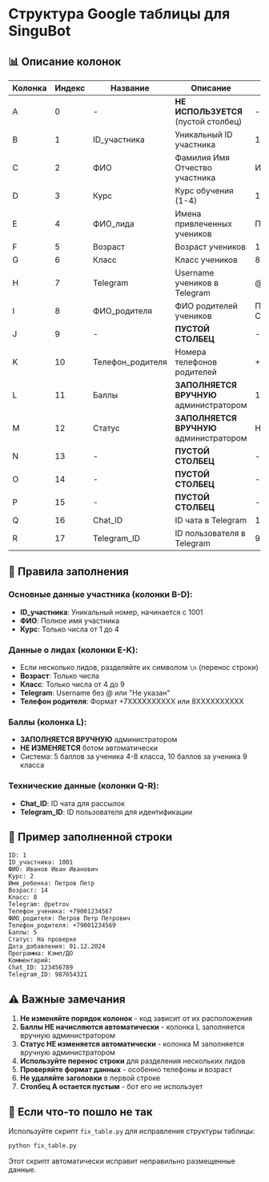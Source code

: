 # Структура Google таблицы для SinguBot

## 📊 Описание колонок

| Колонка | Индекс | Название | Описание | Пример |
|---------|--------|----------|----------|---------|
| A | 0 | - | **НЕ ИСПОЛЬЗУЕТСЯ** (пустой столбец) | - |
| B | 1 | ID_участника | Уникальный ID участника | 1001, 1002... |
| C | 2 | ФИО | Фамилия Имя Отчество участника | Иванов Иван Иванович |
| D | 3 | Курс | Курс обучения (1-4) | 1, 2, 3, 4 |
| E | 4 | ФИО_лида | Имена привлеченных учеников | Петров Петр\nСидоров Сидор |
| F | 5 | Возраст | Возраст учеников | 14\n15 |
| G | 6 | Класс | Класс учеников | 8\n9 |
| H | 7 | Telegram | Username учеников в Telegram | @petrov\n@sidorov |
| I | 8 | ФИО_родителя | ФИО родителей учеников | Петров Петр Петрович\nСидоров Сидор Сидорович |
| J | 9 | - | **ПУСТОЙ СТОЛБЕЦ** | - |
| K | 10 | Телефон_родителя | Номера телефонов родителей | +79001234569\n+79001234570 |
| L | 11 | Баллы | **ЗАПОЛНЯЕТСЯ ВРУЧНУЮ** администратором | 15 |
| M | 12 | Статус | **ЗАПОЛНЯЕТСЯ ВРУЧНУЮ** администратором | На проверке |
| N | 13 | - | **ПУСТОЙ СТОЛБЕЦ** | - |
| O | 14 | - | **ПУСТОЙ СТОЛБЕЦ** | - |
| P | 15 | - | **ПУСТОЙ СТОЛБЕЦ** | - |
| Q | 16 | Chat_ID | ID чата в Telegram | 123456789 |
| R | 17 | Telegram_ID | ID пользователя в Telegram | 987654321 |

## 🎯 Правила заполнения

### Основные данные участника (колонки B-D):
- **ID_участника**: Уникальный номер, начинается с 1001
- **ФИО**: Полное имя участника
- **Курс**: Только числа от 1 до 4

### Данные о лидах (колонки E-K):
- Если несколько лидов, разделяйте их символом `\n` (перенос строки)
- **Возраст**: Только числа
- **Класс**: Только числа от 4 до 9
- **Telegram**: Username без @ или "Не указан"
- **Телефон родителя**: Формат +7XXXXXXXXXX или 8XXXXXXXXXX

### Баллы (колонка L):
- **ЗАПОЛНЯЕТСЯ ВРУЧНУЮ** администратором
- **НЕ ИЗМЕНЯЕТСЯ** ботом автоматически
- Система: 5 баллов за ученика 4-8 класса, 10 баллов за ученика 9 класса

### Технические данные (колонки Q-R):
- **Chat_ID**: ID чата для рассылок
- **Telegram_ID**: ID пользователя для идентификации

## 📝 Пример заполненной строки

```
ID: 1
ID_участника: 1001
ФИО: Иванов Иван Иванович
Курс: 2
Имя_ребенка: Петров Петр
Возраст: 14
Класс: 8
Telegram: @petrov
Телефон_ученика: +79001234567
ФИО_родителя: Петров Петр Петрович
Телефон_родителя: +79001234569
Баллы: 5
Статус: На проверке
Дата_добавления: 01.12.2024
Программа: Кэмп/ДО
Комментарий: 
Chat_ID: 123456789
Telegram_ID: 987654321
```

## ⚠️ Важные замечания

1. **Не изменяйте порядок колонок** - код зависит от их расположения
2. **Баллы НЕ начисляются автоматически** - колонка L заполняется вручную администратором
3. **Статус НЕ изменяется автоматически** - колонка M заполняется вручную администратором
4. **Используйте перенос строки** для разделения нескольких лидов
5. **Проверяйте формат данных** - особенно телефоны и возраст
6. **Не удаляйте заголовки** в первой строке
7. **Столбец A остается пустым** - бот его не использует

## 🔧 Если что-то пошло не так

Используйте скрипт `fix_table.py` для исправления структуры таблицы:

```bash
python fix_table.py
```

Этот скрипт автоматически исправит неправильно размещенные данные.
